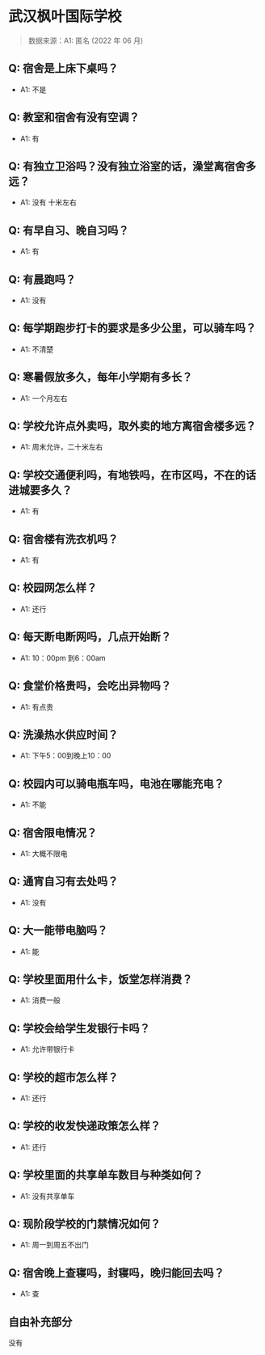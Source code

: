 # 武汉枫叶国际学校

> 数据来源：A1: 匿名 (2022 年 06 月)

## Q: 宿舍是上床下桌吗？

- A1: 不是

## Q: 教室和宿舍有没有空调？

- A1: 有

## Q: 有独立卫浴吗？没有独立浴室的话，澡堂离宿舍多远？

- A1: 没有 十米左右

## Q: 有早自习、晚自习吗？

- A1: 有

## Q: 有晨跑吗？

- A1: 没有

## Q: 每学期跑步打卡的要求是多少公里，可以骑车吗？

- A1: 不清楚

## Q: 寒暑假放多久，每年小学期有多长？

- A1: 一个月左右

## Q: 学校允许点外卖吗，取外卖的地方离宿舍楼多远？

- A1: 周末允许，二十米左右

## Q: 学校交通便利吗，有地铁吗，在市区吗，不在的话进城要多久？

- A1: 有

## Q: 宿舍楼有洗衣机吗？

- A1: 有

## Q: 校园网怎么样？

- A1: 还行

## Q: 每天断电断网吗，几点开始断？

- A1: 10：00pm 到6：00am

## Q: 食堂价格贵吗，会吃出异物吗？

- A1: 有点贵

## Q: 洗澡热水供应时间？

- A1: 下午5：00到晚上10：00

## Q: 校园内可以骑电瓶车吗，电池在哪能充电？

- A1: 不能

## Q: 宿舍限电情况？

- A1: 大概不限电

## Q: 通宵自习有去处吗？

- A1: 没有

## Q: 大一能带电脑吗？

- A1: 能

## Q: 学校里面用什么卡，饭堂怎样消费？

- A1: 消费一般

## Q: 学校会给学生发银行卡吗？

- A1: 允许带银行卡

## Q: 学校的超市怎么样？

- A1: 还行

## Q: 学校的收发快递政策怎么样？

- A1: 还行

## Q: 学校里面的共享单车数目与种类如何？

- A1: 没有共享单车

## Q: 现阶段学校的门禁情况如何？

- A1: 周一到周五不出门

## Q: 宿舍晚上查寝吗，封寝吗，晚归能回去吗？

- A1: 查

## 自由补充部分

没有